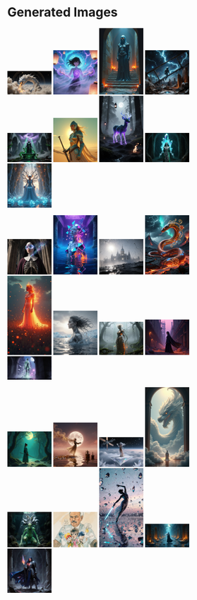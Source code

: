# Generated Images



<img src="2025_10_26_01.webp" width="100"/> <img src="2025_10_26_02.webp" width="100"/> <img src="2025_10_26_03.webp" width="100"/> <img src="2025_10_26_04.webp" width="100"/> <img src="2025_10_26_05.webp" width="100"/> <img src="2025_10_26_06.webp" width="100"/> <img src="2025_10_26_07.webp" width="100"/> <img src="2025_10_26_08.webp" width="100"/> <img src="2025_10_26_09.webp" width="100"/>

<img src="2025_10_26_10.webp" width="100"/> <img src="2025_10_26_11.webp" width="100"/> <img src="2025_10_26_12.webp" width="100"/> <img src="2025_10_26_13.webp" width="100"/> <img src="2025_10_26_14.webp" width="100"/> <img src="2025_10_26_15.webp" width="100"/> <img src="2025_10_26_16.webp" width="100"/> <img src="2025_10_26_17.webp" width="100"/> <img src="2025_10_26_18.webp" width="100"/>

<img src="2025_10_26_19.webp" width="100"/> <img src="2025_10_26_20.webp" width="100"/> <img src="2025_10_26_21.webp" width="100"/> <img src="2025_10_26_22.webp" width="100"/> <img src="2025_10_26_23.webp" width="100"/> <img src="2025_10_26_24.webp" width="100"/> <img src="2025_10_26_25.webp" width="100"/> <img src="2025_10_26_26.webp" width="100"/> <img src="2025_10_26_27.webp" width="100"/>